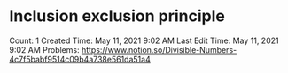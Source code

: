 # Inclusion exclusion principle

Count: 1
Created Time: May 11, 2021 9:02 AM
Last Edit Time: May 11, 2021 9:02 AM
Problems: https://www.notion.so/Divisible-Numbers-4c7f5babf9514c09b4a738e561da51a4